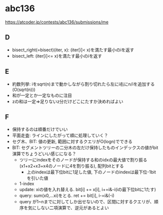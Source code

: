 # abc136

https://atcoder.jp/contests/abc136/submissions/me

## D

- bisect_right(=bisect)(iter, x): (iter[i]< x)を満たす最小のiを返す
- bisect_left: (iter[i]<= x)を満たす最小のiを返す

## E

- 約数列挙: iをsqrt(n)まで動かしながら割り切れたら左にi右にn/iを追加する(O(sqrt(n)))
- 和が一定とか一定なものに注目
- zの和は一定=>足りないz分だけどこにたすか決めればよい

## F

- 保持するのは順番だけでいい
- 平面走査: ラインにしたがって順に処理していく？
- セグ木、BIT: 値の更新, 範囲に対するクエリがO(logn)でできる
- BIT: セグメントツリーの二分木の左だけ保持したものインデックスの値がbit演算でちょうどいい感じになる？
  - ツリーにindexをそのノードが保持する和のidxの最大値で割り振る(x1+x2+x3+x4のノードに4を割り振る), 配列bitとする
    - 上のindexは最下位bitに1足した値, 下のノードのindexは最下位-1bitを引いた値
  - 1-index
  - update: xiの値を入れ替える. bit[i] += x[i], i+=i&-i(iの最下位bitに1たす)
  - query: sum(x0,...xi)をとる. ret += bit[i], i-=i&(-i)
  - query が1~nまでに対してしか出せないので、区間に対するクエリが、順序を気にしない二項演算で、逆元があるとよい
